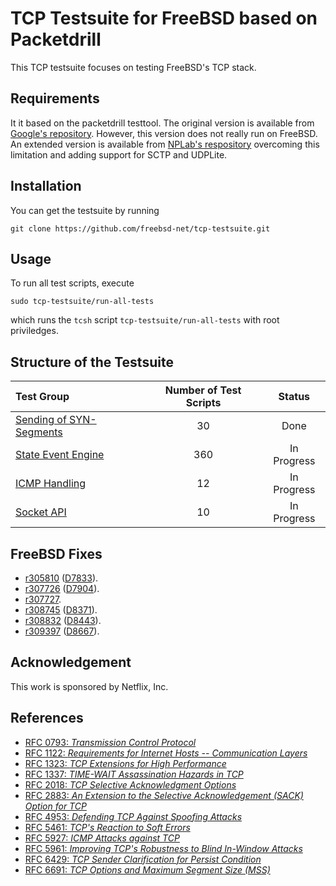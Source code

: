 # TCP Testsuite for FreeBSD based on Packetdrill

This TCP testsuite focuses on testing FreeBSD's TCP stack.

## Requirements
It it based on the packetdrill testtool.
The original version is available from [Google's repository](https://github.com/google/packetdrill).
However, this version does not really run on FreeBSD.
An extended version is available from [NPLab's respository](https://github.com/nplab/packetdrill)
overcoming this limitation and adding support for SCTP and UDPLite.

## Installation
You can get the testsuite by running
```
git clone https://github.com/freebsd-net/tcp-testsuite.git
```
## Usage
To run all test scripts, execute
```
sudo tcp-testsuite/run-all-tests
```
which runs the `tcsh` script `tcp-testsuite/run-all-tests` with root priviledges.

## Structure of the Testsuite
| Test Group                                                                     | Number of Test Scripts | Status
|:-------------------------------------------------------------------------------|:----------------------:|:-----------:|
| [Sending of SYN-Segments](snd-syn/README.md)                                   | 30                     | Done        |
| [State Event Engine](state-event-engine/README.md)                             | 360                    | In Progress |
| [ICMP Handling](rcv-icmp/README.md)                                            | 12                     | In Progress |
| [Socket API](socket-api/README.md)                                             | 10                     | In Progress |

## FreeBSD Fixes
* [r305810](https://svnweb.freebsd.org/changeset/base/305810) ([D7833](https://reviews.freebsd.org/D7833)).
* [r307726](https://svnweb.freebsd.org/changeset/base/307726) ([D7904](https://reviews.freebsd.org/D7904)).
* [r307727](https://svnweb.freebsd.org/changeset/base/307727).
* [r308745](https://svnweb.freebsd.org/changeset/base/308745) ([D8371](https://reviews.freebsd.org/D8371)).
* [r308832](https://svnweb.freebsd.org/changeset/base/308832) ([D8443](https://reviews.freebsd.org/D8443)).
* [r309397](https://svnweb.freebsd.org/changeset/base/309397) ([D8667](https://reviews.freebsd.org/D8667)).

## Acknowledgement
This work is sponsored by Netflix, Inc.

## References
* [RFC 0793: *Transmission Control Protocol*](https://tools.ietf.org/html/rfc0793)
* [RFC 1122: *Requirements for Internet Hosts -- Communication Layers*](https://tools.ietf.org/html/rfc1122)
* [RFC 1323: *TCP Extensions for High Performance*](https://tools.ietf.org/html/rfc1323)
* [RFC 1337: *TIME-WAIT Assassination Hazards in TCP*](https://tools.ietf.org/html/rfc1337)
* [RFC 2018: *TCP Selective Acknowledgment Options*](https://tools.ietf.org/html/rfc2018)
* [RFC 2883: *An Extension to the Selective Acknowledgement (SACK) Option for TCP*](https://tools.ietf.org/html/rfc2883)
* [RFC 4953: *Defending TCP Against Spoofing Attacks*](https://tools.ietf.org/html/rfc4953)
* [RFC 5461: *TCP's Reaction to Soft Errors*](https://tools.ietf.org/html/rfc5461)
* [RFC 5927: *ICMP Attacks against TCP*](https://tools.ietf.org/html/rfc5927)
* [RFC 5961: *Improving TCP's Robustness to Blind In-Window Attacks*](https://tools.ietf.org/html/rfc5961)
* [RFC 6429: *TCP Sender Clarification for Persist Condition*](https://tools.ietf.org/html/rfc6429)
* [RFC 6691: *TCP Options and Maximum Segment Size (MSS)*](https://tools.ietf.org/html/rfc6691)
